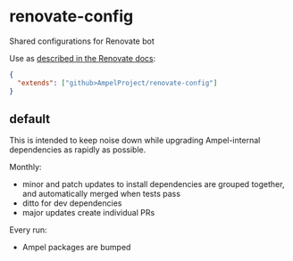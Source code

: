# renovate-config
Shared configurations for Renovate bot

Use as [described in the Renovate docs](https://docs.renovatebot.com/config-presets/):

```json
{
  "extends": ["github>AmpelProject/renovate-config"]
}
```

## default

This is intended to keep noise down while upgrading Ampel-internal dependencies as rapidly as possible.

Monthly:
- minor and patch updates to install dependencies are grouped together, and automatically merged when tests pass
- ditto for dev dependencies
- major updates create individual PRs

Every run:
- Ampel packages are bumped

